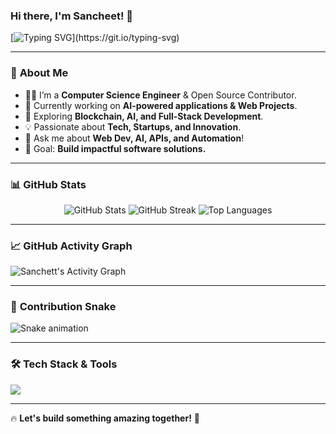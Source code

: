 
### Hi there, I'm **Sancheet**! 👋

[![Typing SVG](https://readme-typing-svg.herokuapp.com?color=F75C7E&lines=Full-stack+Developer;AI+Enthusiast;Open+Source+Contributor;Building+Cool+Projects!)](https://git.io/typing-svg)

---

### 🚀 **About Me**
- 🧑‍💻 I’m a **Computer Science Engineer** & Open Source Contributor.
- 🔭 Currently working on **AI-powered applications & Web Projects**.
- 🌱 Exploring **Blockchain, AI, and Full-Stack Development**.
- 💡 Passionate about **Tech, Startups, and Innovation**.
- 💬 Ask me about **Web Dev, AI, APIs, and Automation**!
- 🎯 Goal: **Build impactful software solutions.**

---

### 📊 **GitHub Stats**

<p align="center">
  <img src="https://github-readme-stats.vercel.app/api?username=sancheet230&show_icons=true&theme=radical&count_private=true" alt="GitHub Stats"/>
  <img src="https://github-readme-streak-stats.herokuapp.com/?user=sancheet230&theme=radical" alt="GitHub Streak"/>
  <img src="https://github-readme-stats.vercel.app/api/top-langs/?username=sancheet230&layout=compact&theme=radical" alt="Top Languages"/>
</p>

---

### 📈 **GitHub Activity Graph**

![Sanchett's Activity Graph](https://github-readme-activity-graph.vercel.app/graph?username=sancheet230&theme=github-dark)

---

### 🐍 **Contribution Snake**

![Snake animation](https://github.com/sancheet230/sancheet230/blob/output/github-contribution-grid-snake.svg)

---

### 🛠 **Tech Stack & Tools**

<p>
  <img src="https://skillicons.dev/icons?i=react,js,ts,nodejs,python,java,cpp,html,css,tailwind,bootstrap,mysql,mongodb,firebase,linux,git,github,figma,vercel,docker" />
</p>

---


🔥 **Let's build something amazing together!** 🚀






<!--
**sancheet230/sancheet230** is a ✨ _special_ ✨ repository because its `README.md` (this file) appears on your GitHub profile.

Here are some ideas to get you started:

- 🔭 I’m currently working on ...
- 🌱 I’m currently learning ...
- 👯 I’m looking to collaborate on ...
- 🤔 I’m looking for help with ...
- 💬 Ask me about ...
- 📫 How to reach me: ...
- 😄 Pronouns: ...
- ⚡ Fun fact: ...
-->
